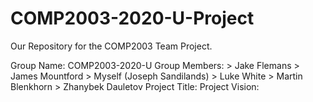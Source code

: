 # COMP2003-2020-U-Project
Our Repository for the COMP2003 Team Project.

Group Name: COMP2003-2020-U
Group Members: 
              > Jake Flemans
              > James Mountford
              > Myself (Joseph Sandilands)
              > Luke White
              > Martin Blenkhorn
              > Zhanybek Dauletov
Project Title: 
Project Vision: 
